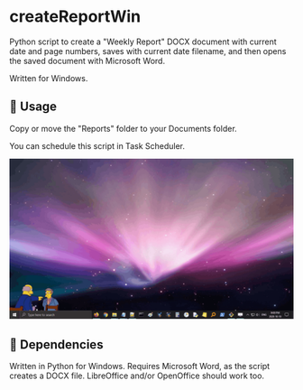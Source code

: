 # createReportWin
Python script to create a "Weekly Report" DOCX document with current date and page numbers, saves with current date filename, and then opens the saved document with Microsoft Word.

Written for Windows.

## :memo: Usage

Copy or move the "Reports" folder to your Documents folder.

You can schedule this script in Task Scheduler.

![createReportWin.gif](img/createReportWin.gif)

## :snake: Dependencies

Written in Python for Windows. Requires Microsoft Word, as the script creates a DOCX file. LibreOffice and/or OpenOffice should work too.